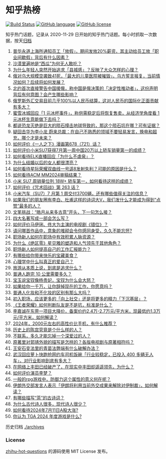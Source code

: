 # 知乎热榜
[![Build Status](https://github.com/ToWeLong/zhihu-hot-questions/workflows/CI/badge.svg)](https://github.com/ToWeLong/zhihu-hot-questions/actions)
[![GitHub language](https://img.shields.io/badge/language-golang-orange.svg)](https://golang.org/)
[![GitHub license](https://img.shields.io/github/license/ToWeLong/zhihu-hot-questions)](https://github.com/ToWeLong/zhihu-hot-questions/blob/main/LICENSE)

知乎热门话题，记录从 2020-11-29 日开始的知乎热门话题。每小时抓取一次数据，按天[归档](./archives)

<!-- BEGIN -->

1. [普华永道上海所通知员工「放假」，期间发放20%薪资，其主动给员工放「职业间歇假」背后有什么因素？](https://www.zhihu.com/question/661251181)
1. [沙漠里遍地是“西瓜”为何无人敢吃？](https://www.zhihu.com/question/479750818)
1. [为什么年轻人突然开始追求「县城感」？反映了大众怎样的心理？](https://www.zhihu.com/question/661273765)
1. [俄对乌大规模空袭致41死，「最大的儿童医院被摧毁」，乌方誓言报复，当前情况如何？后续将如何发展？](https://www.zhihu.com/question/661127553)
1. [北约首次直接警告中国援俄，称中国是俄决策的「决定性推动者」，这份声明背后有何意图？会产生哪些影响？](https://www.zhihu.com/question/661309625)
1. [俄罗斯外汇交易目前几乎100%以人民币结算，这对人民币的国际化正面贡献有多大？](https://www.zhihu.com/question/661211176)
1. [蜜雪冰城回应「1 元冰杯事件」，称供需稳定后将恢复售卖，从经济学角度看 1 元冰杯生意能做下去吗？](https://www.zhihu.com/question/661321754)
1. [都说恐龙灭绝是巨大的陨石撞击地球导致的，那这个陨石坑在哪？可有证据？](https://www.zhihu.com/question/661180076)
1. [疑回击华为李小龙 蔚来总裁：在自己不熟悉的领域不要轻易发言，换电和超充，哪个才是未来？](https://www.zhihu.com/question/661218558)
1. [如何评价《一人之下》漫画第678（721）话？](https://www.zhihu.com/question/661354933)
1. [如何评价小米SU7获得7月第一周中国20万以上轿车销量第一的成绩？](https://www.zhihu.com/question/661358808)
1. [如何看待ELK直播回应「为什么不虐泉」？](https://www.zhihu.com/question/661347628)
1. [为什么结婚以后的女人都很漂亮？](https://www.zhihu.com/question/660928644)
1. [如何看待星际荣耀双曲线一号遥8发射失利？可能的原因是什么？](https://www.zhihu.com/question/661307194)
1. [如何看待ACM MM2024审稿结果？](https://www.zhihu.com/question/648660395)
1. [小米 SU7 周销量位列 18W+ 轿车第一，如何看待这样的成绩？](https://www.zhihu.com/question/661358689)
1. [如何评价《咒术回战》第 263 话？](https://www.zhihu.com/question/661349010)
1. [小米汽车（SU7）7 月第 1 周交付3700辆，还有哪些值得关注的信息？](https://www.zhihu.com/question/661194467)
1. [如果我们的朋友圈有李白、杜甫这样的诗词大V，我们发什么才能成为得到“点赞”最多的人？](https://www.zhihu.com/question/661126178)
1. [文笔挑战：“皓月从来多古意”开头，下一句怎么接？](https://www.zhihu.com/question/661306303)
1. [四大名著写成一部会怎么写？](https://www.zhihu.com/question/661265403)
1. [如何评价马伊琍、佟大为主演的电视剧《错位》？](https://www.zhihu.com/question/661305406)
1. [请问哪首作品中，意象的堆砌会令你感同身受，久久不能忘怀?](https://www.zhihu.com/question/661059011)
1. [职场新人如何在职场中有效积累人脉资源？](https://www.zhihu.com/question/660814346)
1. [为什么《绝区零》星见雅的塑造和人气领先于其他角色？](https://www.zhihu.com/question/660932893)
1. [职场新人如何提高自己的工作汇报能力？](https://www.zhihu.com/question/661279837)
1. [有哪些给你带来快乐的宝藏美食？](https://www.zhihu.com/question/655363303)
1. [心理学中什么叫真正的爱自己？](https://www.zhihu.com/question/656520254)
1. [旅游从本质上说，到底是追求什么？](https://www.zhihu.com/question/661065868)
1. [普通人跑完 10 公里需要多久？](https://www.zhihu.com/question/657021208)
1. [宝玉说宝钗像杨贵妃，宝钗为什么会大怒？](https://www.zhihu.com/question/605202544)
1. [如果给你一千万，让你辞掉现在的工作，你愿意吗？](https://www.zhihu.com/question/658415685)
1. [普通人化妆和不化妆的区别有那么大吗？](https://www.zhihu.com/question/284079352)
1. [初入职场，应该更多的「向上社交」还是将更多的精力「下沉基层」？](https://www.zhihu.com/question/661080758)
1. [《王者荣耀》如何判断队友是不是坑，标准是什么？](https://www.zhihu.com/question/41964014)
1. [李嘉诚在东莞一项目大降价，备案价约2.4万-2.7万元/平方米，现最低约1.3万元/平方米，如何解读？](https://www.zhihu.com/question/661305766)
1. [2024年，2000元左右的高性价比手机，有什么推荐？](https://www.zhihu.com/question/657479221)
1. [历史上的陈宫究竟是个什么样的人？](https://www.zhihu.com/question/660999739)
1. [不联系，多久才能忘掉一个深爱过的人？](https://www.zhihu.com/question/661120997)
1. [原著里对郭靖外貌的描写是怎样的？各版电视剧与原著相符吗？](https://www.zhihu.com/question/661026044)
1. [王安石变法里的青苗法弊端有什么破解办法？](https://www.zhihu.com/question/661033505)
1. [武汉回应萝卜快跑抢网约车司机饭碗「行业较稳定，已投入 400 多辆无人车」，对行业影响到底有多大？](https://www.zhihu.com/question/661252701)
1. [在网络上丰田已经破产了，在现实中丰田却遥遥领先，为什么？](https://www.zhihu.com/question/660623552)
1. [如何评价演员李梦？](https://www.zhihu.com/question/265790280)
1. [一般的rpg游戏中，防御力这个属性的意义何在呢？](https://www.zhihu.com/question/661146480)
1. [伊朗外交部发言人表示「伊朗将利用当前外交成果来解除对伊制裁」，如何解读？](https://www.zhihu.com/question/661121903)
1. [有哪些描写“茶”的古诗词？](https://www.zhihu.com/question/618937833)
1. [为什么古代诗人很多，现代诗人很少？](https://www.zhihu.com/question/619576845)
1. [如何看待2024年7月11日A股大涨?](https://www.zhihu.com/question/661333049)
1. [你认为 TGA 2024 年度游戏是什么?](https://www.zhihu.com/question/648286824)

<!-- END -->

历史归档 [./archives](./archives)


### License
[zhihu-hot-questions](https://github.com/towelong/zhihu-hot-questions) 的源码使用 MIT License 发布。